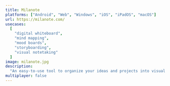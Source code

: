 ```yaml
---
title: Milanote
platforms: ["Android", "Web", "Windows", "iOS", "iPadOS", "macOS"]
url: https://milanote.com/
usecases:
  [
    "digital whiteboard",
    "mind mapping",
    "mood boards",
    "storyboarding",
    "visual notetaking"
  ]
image: milanote.jpg
description:
  "An easy-to-use tool to organize your ideas and projects into visual boards."
multiplayer: false
---
```

